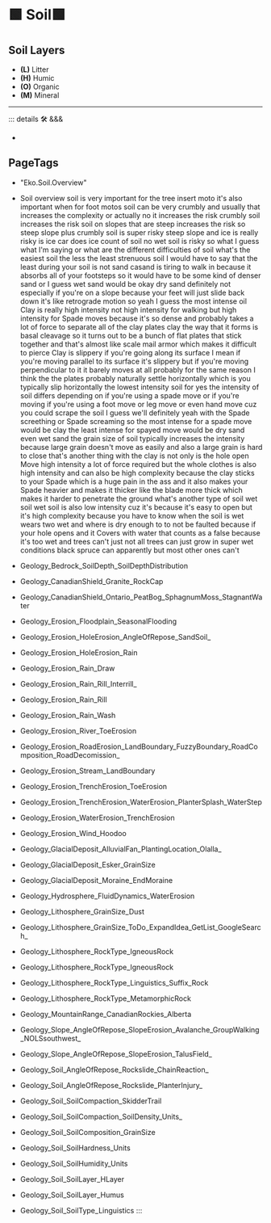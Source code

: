 
# 🟩  <eko>Soil</eko>🟩

## Soil Layers

- **(L)** Litter
- **(H)** Humic
- **(O)** Organic
- **(M)** Mineral

---

<!-- =================================================== -->
<!-- =================================================== -->
<!-- =================================================== -->
<!-- =================================================== -->
<!-- =================================================== -->
::: details 🛠 <dev>&&&</dev>

-

<h2>PageTags</h2>

- "Eko.Soil.Overview"
- Soil overview soil is very important for the tree insert moto it's also important when for foot motos soil can be very crumbly and usually that increases the complexity or actually no it increases the risk crumbly soil increases the risk soil on slopes that are steep increases the risk so steep slope plus crumbly soil is super risky steep slope and ice is really risky is ice car does ice count of soil no wet soil is risky so what I guess what I'm saying or what are the different difficulties of soil what's the easiest soil the less the least strenuous soil I would have to say that the least during your soil is not sand casand is tiring to walk in because it absorbs all of your footsteps so it would have to be some kind of denser sand or I guess wet sand would be okay dry sand definitely not especially if you're on a slope because your feet will just slide back down it's like retrograde motion so yeah I guess the most intense oil Clay is really high intensity not high intensity for walking but high intensity for Spade moves because it's so dense and probably takes a lot of force to separate all of the clay plates clay the way that it forms is basal cleavage so it turns out to be a bunch of flat plates that stick together and that's almost like scale mail armor which makes it difficult to pierce Clay is slippery if you're going along its surface I mean if you're moving parallel to its surface it's slippery but if you're moving perpendicular to it it barely moves at all probably for the same reason I think the the plates probably naturally settle horizontally which is you typically slip horizontally the lowest intensity soil for yes the intensity of soil differs depending on if you're using a spade move or if you're moving if you're using a foot move or leg move or even hand move cuz you could scrape the soil I guess we'll definitely yeah with the Spade screething or Spade screaming so the most intense for a spade move would be clay the least intense for spayed move would be dry sand even wet sand the grain size of soil typically increases the intensity because large grain doesn't move as easily and also a large grain is hard to close that's another thing with the clay is not only is the hole open Move high intensity a lot of force required but the whole clothes is also high intensity and can also be high complexity because the clay sticks to your Spade which is a huge pain in the ass and it also makes your Spade heavier and makes it thicker like the blade more thick which makes it harder to penetrate the ground what's another type of soil wet soil wet soil is also low intensity cuz it's because it's easy to open but it's high complexity because you have to know when the soil is wet wears two wet and where is dry enough to to not be faulted because if your hole opens and it Covers with water that counts as a false because it's too wet and trees can't just not all trees can just grow in super wet conditions black spruce can apparently but most other ones can't

- Geology_Bedrock_SoilDepth_SoilDepthDistribution

- Geology_CanadianShield_Granite_RockCap
- Geology_CanadianShield_Ontario_PeatBog_SphagnumMoss_StagnantWater
- Geology_Erosion_Floodplain_SeasonalFlooding
- Geology_Erosion_HoleErosion_AngleOfRepose_SandSoil_
- Geology_Erosion_HoleErosion_Rain
- Geology_Erosion_Rain_Draw
- Geology_Erosion_Rain_Rill_Interrill_
- Geology_Erosion_Rain_Rill
- Geology_Erosion_Rain_Wash
- Geology_Erosion_River_ToeErosion
- Geology_Erosion_RoadErosion_LandBoundary_FuzzyBoundary_RoadComposition_RoadDecomission_
- Geology_Erosion_Stream_LandBoundary
- Geology_Erosion_TrenchErosion_ToeErosion
- Geology_Erosion_TrenchErosion_WaterErosion_PlanterSplash_WaterStep
- Geology_Erosion_WaterErosion_TrenchErosion
- Geology_Erosion_Wind_Hoodoo
- Geology_GlacialDeposit_AlluvialFan_PlantingLocation_Olalla_
- Geology_GlacialDeposit_Esker_GrainSize
- Geology_GlacialDeposit_Moraine_EndMoraine
- Geology_Hydrosphere_FluidDynamics_WaterErosion
- Geology_Lithosphere_GrainSize_Dust
- Geology_Lithosphere_GrainSize_ToDo_ExpandIdea_GetList_GoogleSearch_
- Geology_Lithosphere_RockType_IgneousRock
- Geology_Lithosphere_RockType_IgneousRock
- Geology_Lithosphere_RockType_Linguistics_Suffix_Rock
- Geology_Lithosphere_RockType_MetamorphicRock
- Geology_MountainRange_CanadianRockies_Alberta
- Geology_Slope_AngleOfRepose_SlopeErosion_Avalanche_GroupWalking_NOLSsouthwest_
- Geology_Slope_AngleOfRepose_SlopeErosion_TalusField_
- Geology_Soil_AngleOfRepose_Rockslide_ChainReaction_
- Geology_Soil_AngleOfRepose_Rockslide_PlanterInjury_
- Geology_Soil_SoilCompaction_SkidderTrail
- Geology_Soil_SoilCompaction_SoilDensity_Units_
- Geology_Soil_SoilComposition_GrainSize
- Geology_Soil_SoilHardness_Units
- Geology_Soil_SoilHumidity_Units
- Geology_Soil_SoilLayer_HLayer
- Geology_Soil_SoilLayer_Humus
- Geology_Soil_SoilType_Linguistics
:::
